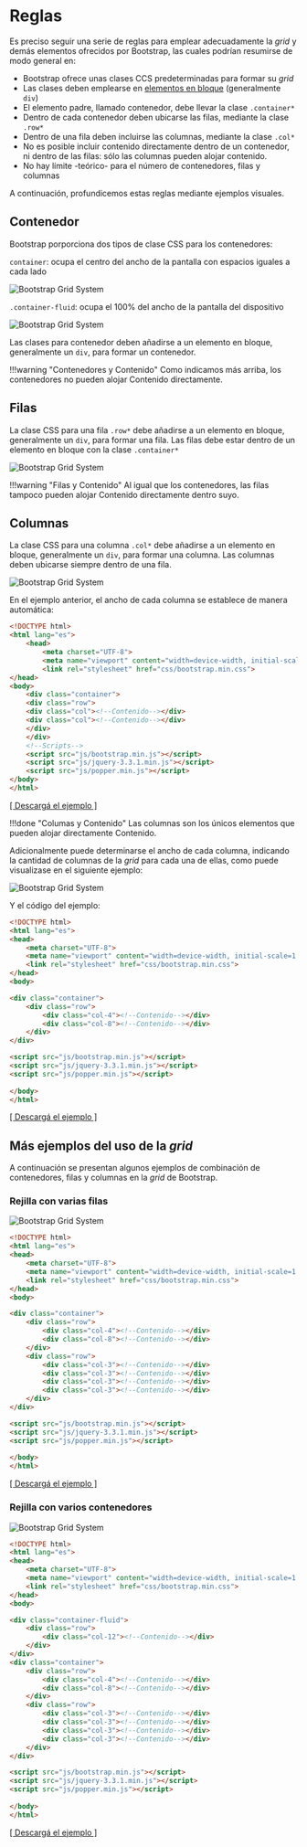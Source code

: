 # Reglas
Es preciso seguir una serie de reglas para emplear adecuadamente la _grid_ y demás elementos ofrecidos por Bootstrap, las cuales podrían resumirse de modo general en: 

* Bootstrap ofrece unas clases CCS predeterminadas para formar su _grid_
* Las clases deben emplearse en [elementos en bloque](https://developer.mozilla.org/es/docs/Web/HTML/Block-level_elements) (generalmente `div`)
* El elemento padre, llamado contenedor, debe llevar la clase `.container*`
* Dentro de cada contenedor deben ubicarse las filas, mediante la clase `.row*`
* Dentro de una fila deben incluirse las columnas, mediante la clase `.col*`
* No es posible incluir contenido directamente dentro de un contenedor, ni dentro de las filas: sólo las columnas pueden alojar contenido. 
* No hay límite -teórico- para el número de contenedores, filas y columnas

A continuación, profundicemos estas reglas mediante ejemplos visuales. 

## Contenedor
Bootstrap porporciona dos tipos de clase CSS para los contenedores: 

`container`: ocupa el centro del ancho de la pantalla con espacios iguales a cada lado

![Bootstrap Grid System](imgBootstrap/bGridContainer1.png)

`.container-fluid`: ocupa el 100% del ancho de la pantalla del dispositivo 

![Bootstrap Grid System](imgBootstrap/bGridContainer2.png)

Las clases para contenedor deben añadirse a un elemento en bloque, generalmente un  `div`, para formar un contenedor. 

!!!warning "Contenedores y Contenido"
		Como indicamos más arriba, los contenedores no pueden alojar Contenido directamente. 

## Filas
La clase CSS para una fila `.row*` debe añadirse a un elemento en bloque, generalmente un  `div`, para formar una fila. Las filas debe estar dentro de un elemento en bloque con la clase `.container*`

![Bootstrap Grid System](imgBootstrap/bGridRow.png)

!!!warning "Filas y Contenido"
		Al igual que los contenedores, las filas tampoco pueden alojar Contenido directamente dentro suyo. 

## Columnas
La clase CSS para una columna `.col*` debe añadirse a un elemento en bloque, generalmente un  `div`, para formar una columna. Las columnas deben ubicarse siempre dentro de una fila. 

![Bootstrap Grid System](imgBootstrap/bGridContainerRules.png)

En el ejemplo anterior, el ancho de cada columna se establece de manera automática: 

```html
<!DOCTYPE html>
<html lang="es">
	<head>
		<meta charset="UTF-8">
		<meta name="viewport" content="width=device-width, initial-scale=1.0">
		<link rel="stylesheet" href="css/bootstrap.min.css">
</head>
<body>
	<div class="container">
	<div class="row">
	<div class="col"><!--Contenido--></div>
	<div class="col"><!--Contenido--></div>
	</div>
	</div>
	<!--Scripts-->
	<script src="js/bootstrap.min.js"></script>
	<script src="js/jquery-3.3.1.min.js"></script>
	<script src="js/popper.min.js"></script>
</body>
</html>
```

[[ Descargá el ejemplo ]](descargas/bootstrap_grid_1.zip)


!!!done "Columas y Contenido"
		Las columnas son los únicos elementos que pueden alojar directamente Contenido. 

Adicionalmente puede determinarse el ancho de cada columna, indicando la cantidad de columnas de la _grid_ para cada una de ellas, como puede visualizase en el siguiente ejemplo: 

![Bootstrap Grid System](imgBootstrap/bGridColumns.png)

Y el código del ejemplo: 

```html
<!DOCTYPE html>
<html lang="es">
<head>
	<meta charset="UTF-8">
	<meta name="viewport" content="width=device-width, initial-scale=1.0">
	<link rel="stylesheet" href="css/bootstrap.min.css">
</head>
<body>

<div class="container">
	<div class="row">
		<div class="col-4"><!--Contenido--></div>
		<div class="col-8"><!--Contenido--></div>
	</div>
</div>

<script src="js/bootstrap.min.js"></script>
<script src="js/jquery-3.3.1.min.js"></script>
<script src="js/popper.min.js"></script>
	
</body>
</html>
```

[[ Descargá el ejemplo ]](descargas/bootstrap_grid_2.zip)


## Más ejemplos del uso de la _grid_
A continuación se presentan algunos ejemplos de combinación de contenedores, filas y columnas en la _grid_ de Bootstrap.

### Rejilla con varias filas
![Bootstrap Grid System](imgBootstrap/bGridMultipleRows.png)

```html
<!DOCTYPE html>
<html lang="es">
<head>
	<meta charset="UTF-8">
	<meta name="viewport" content="width=device-width, initial-scale=1.0">
	<link rel="stylesheet" href="css/bootstrap.min.css">
</head>
<body>

<div class="container">
	<div class="row">
		<div class="col-4"><!--Contenido--></div>
		<div class="col-8"><!--Contenido--></div>
	</div>
	<div class="row">
		<div class="col-3"><!--Contenido--></div>
		<div class="col-3"><!--Contenido--></div>
		<div class="col-3"><!--Contenido--></div>
		<div class="col-3"><!--Contenido--></div>
	</div>
</div>

<script src="js/bootstrap.min.js"></script>
<script src="js/jquery-3.3.1.min.js"></script>
<script src="js/popper.min.js"></script>
	
</body>
</html>
```

[[ Descargá el ejemplo ]](descargas/bootstrap_grid_3.zip)

### Rejilla con varios contenedores
![Bootstrap Grid System](imgBootstrap/bGridMultipleContainer.png)

```html
<!DOCTYPE html>
<html lang="es">
<head>
	<meta charset="UTF-8">
	<meta name="viewport" content="width=device-width, initial-scale=1.0">
	<link rel="stylesheet" href="css/bootstrap.min.css">
</head>
<body>

<div class="container-fluid">
	<div class="row">
		<div class="col-12"><!--Contenido--></div>
	</div>
</div>
<div class="container">
	<div class="row">
		<div class="col-4"><!--Contenido--></div>
		<div class="col-8"><!--Contenido--></div>
	</div>
	<div class="row">
		<div class="col-3"><!--Contenido--></div>
		<div class="col-3"><!--Contenido--></div>
		<div class="col-3"><!--Contenido--></div>
		<div class="col-3"><!--Contenido--></div>
	</div>
</div>

<script src="js/bootstrap.min.js"></script>
<script src="js/jquery-3.3.1.min.js"></script>
<script src="js/popper.min.js"></script>
	
</body>
</html>
```

[[ Descargá el ejemplo ]](descargas/bootstrap_grid_4.zip)
